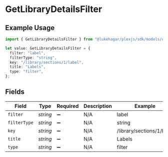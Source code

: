 # GetLibraryDetailsFilter

## Example Usage

```typescript
import { GetLibraryDetailsFilter } from "@lukehagar/plexjs/sdk/models/operations";

let value: GetLibraryDetailsFilter = {
  filter: "label",
  filterType: "string",
  key: "/library/sections/1/label",
  title: "Labels",
  type: "filter",
};
```

## Fields

| Field                     | Type                      | Required                  | Description               | Example                   |
| ------------------------- | ------------------------- | ------------------------- | ------------------------- | ------------------------- |
| `filter`                  | *string*                  | :heavy_minus_sign:        | N/A                       | label                     |
| `filterType`              | *string*                  | :heavy_minus_sign:        | N/A                       | string                    |
| `key`                     | *string*                  | :heavy_minus_sign:        | N/A                       | /library/sections/1/label |
| `title`                   | *string*                  | :heavy_minus_sign:        | N/A                       | Labels                    |
| `type`                    | *string*                  | :heavy_minus_sign:        | N/A                       | filter                    |